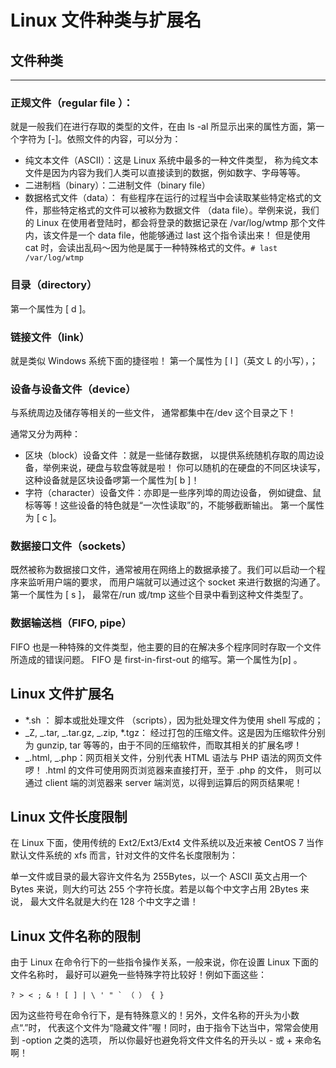 # Linux 文件种类与扩展名

## 文件种类

---

### 正规文件（regular file ）：

就是一般我们在进行存取的类型的文件，在由 ls -al 所显示出来的属性方面，第一个字符为 [-]。依照文件的内容，可以分为：

- 纯文本文件（ASCII）：这是 Linux 系统中最多的一种文件类型， 称为纯文本文件是因为内容为我们人类可以直接读到的数据，例如数字、字母等等。
- 二进制档（binary）：二进制文件（binary file）
- 数据格式文件（data）： 有些程序在运行的过程当中会读取某些特定格式的文件，那些特定格式的文件可以被称为数据文件 （data file）。举例来说，我们的 Linux 在使用者登陆时，都会将登录的数据记录在 /var/log/wtmp 那个文件内，该文件是一个 data file，他能够通过 last 这个指令读出来！ 但是使用 cat 时，会读出乱码～因为他是属于一种特殊格式的文件。`# last /var/log/wtmp`

### 目录（directory）

第一个属性为 [ d ]。

### 链接文件（link）

就是类似 Windows 系统下面的捷径啦！ 第一个属性为 [ l ]（英文 L 的小写），；

### 设备与设备文件（device）

与系统周边及储存等相关的一些文件， 通常都集中在/dev 这个目录之下！

通常又分为两种：

- 区块（block）设备文件 ：就是一些储存数据， 以提供系统随机存取的周边设备，举例来说，硬盘与软盘等就是啦！ 你可以随机的在硬盘的不同区块读写，这种设备就是区块设备啰第一个属性为[ b ]！
- 字符（character）设备文件：亦即是一些序列埠的周边设备， 例如键盘、鼠标等等！这些设备的特色就是“一次性读取”的，不能够截断输出。 第一个属性为 [ c ]。

### 数据接口文件（sockets）

既然被称为数据接口文件，通常被用在网络上的数据承接了。我们可以启动一个程序来监听用户端的要求， 而用户端就可以通过这个 socket 来进行数据的沟通了。第一个属性为 [ s ]， 最常在/run 或/tmp 这些个目录中看到这种文件类型了。

### 数据输送档（FIFO, pipe）

FIFO 也是一种特殊的文件类型，他主要的目的在解决多个程序同时存取一个文件所造成的错误问题。 FIFO 是 first-in-first-out 的缩写。第一个属性为[p] 。

## Linux 文件扩展名

- \*.sh ： 脚本或批处理文件 （scripts），因为批处理文件为使用 shell 写成的；
- _Z, _.tar, _.tar.gz, _.zip, \*.tgz： 经过打包的压缩文件。这是因为压缩软件分别为 gunzip, tar 等等的，由于不同的压缩软件，而取其相关的扩展名啰！
- _.html, _.php：网页相关文件，分别代表 HTML 语法与 PHP 语法的网页文件啰！ .html 的文件可使用网页浏览器来直接打开，至于 .php 的文件， 则可以通过 client 端的浏览器来 server 端浏览，以得到运算后的网页结果呢！

## Linux 文件长度限制

在 Linux 下面，使用传统的 Ext2/Ext3/Ext4 文件系统以及近来被 CentOS 7 当作默认文件系统的 xfs 而言，针对文件的文件名长度限制为：

单一文件或目录的最大容许文件名为 255Bytes，以一个 ASCII 英文占用一个 Bytes 来说，则大约可达 255 个字符长度。若是以每个中文字占用 2Bytes 来说， 最大文件名就是大约在 128 个中文字之谱！

## Linux 文件名称的限制

由于 Linux 在命令行下的一些指令操作关系，一般来说，你在设置 Linux 下面的文件名称时， 最好可以避免一些特殊字符比较好！例如下面这些：

```
? > < ; & ! [ ] | \ ' " ` （ ） { }
```

因为这些符号在命令行下，是有特殊意义的！另外，文件名称的开头为小数点“.”时， 代表这个文件为“隐藏文件”喔！同时，由于指令下达当中，常常会使用到 -option 之类的选项， 所以你最好也避免将文件文件名的开头以 - 或 + 来命名啊！
